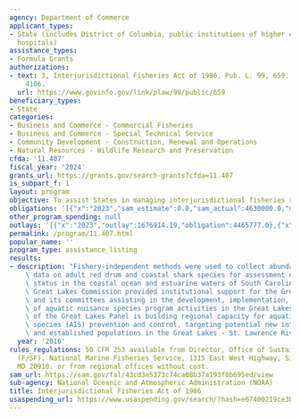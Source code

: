 ```yaml
---
agency: Department of Commerce
applicant_types:
- State (includes District of Columbia, public institutions of higher education and
  hospitals)
assistance_types:
- Formula Grants
authorizations:
- text: 3, Interjurisdictional Fisheries Act of 1986. Pub. L. 99, 659. 16 U.S.C. &sect;
    4106.
  url: https://www.govinfo.gov/link/plaw/99/public/659
beneficiary_types:
- State
categories:
- Business and Commerce - Commercial Fisheries
- Business and Commerce - Special Technical Service
- Community Development - Construction, Renewal and Operations
- Natural Resources - Wildlife Research and Preservation
cfda: '11.407'
fiscal_year: '2024'
grants_url: https://grants.gov/search-grants?cfda=11.407
is_subpart_f: 1
layout: program
objective: To assist States in managing interjurisdictional fisheries resources.
obligations: '[{"x":"2023","sam_estimate":0.0,"sam_actual":4630000.0,"usa_spending_actual":4632521.0},{"x":"2024","sam_estimate":0.0,"sam_actual":6270000.0,"usa_spending_actual":6265469.0},{"x":"2025","sam_estimate":0.0,"sam_actual":6583500.0,"usa_spending_actual":0.0}]'
other_program_spending: null
outlays: '[{"x":"2023","outlay":1676914.19,"obligation":4465777.0},{"x":"2024","outlay":338000.71,"obligation":3863048.0},{"x":"2025","outlay":0.0,"obligation":0.0}]'
permalink: /program/11.407.html
popular_name: ''
program_type: assistance_listing
results:
- description: "Fishery-independent methods were used to collect abundance and biological\
    \ data on adult red drum and coastal shark species for assessment of their population\
    \ status in the coastal ocean and estuarine waters of South Carolina. \r\nThe\
    \ Great Lakes Commission provided institutional support for the Great Lakes Panel\
    \ and its committees assisting in the development, implementation, and coordination\
    \ of aquatic nuisance species program activities in the Great Lakes. The focus\
    \ of the Great Lakes Panel is building regional capacity for aquatic invasive\
    \ species (AIS) prevention and control, targeting potential new introductions\
    \ and established populations in the Great Lakes - St. Lawrence River ecosystem."
  year: '2016'
rules_regulations: 50 CFR 253 available from Director, Office of Sustainable Fisheries
  (F/SF), National Marine Fisheries Service, 1315 East West Highway, Silver Spring,
  MD 20910. or from regional offices without cost.
sam_url: https://sam.gov/fal/43cd3e5373c74ca08b37a193f8b695ed/view
sub-agency: National Oceanic and Atmospheric Administration (NOAA)
title: Interjurisdictional Fisheries Act of 1986
usaspending_url: https://www.usaspending.gov/search/?hash=e67400219ce3b2d16b4fc115bcdea24c
---
```

